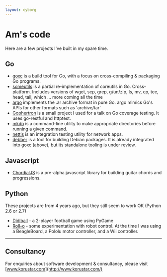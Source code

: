 ```yaml
---
layout: cyborg
---
```



Am's code
=========

Here are a few projects I've built in my spare time.

Go
--

 * [goxc](https://github.com/laher/goxc/) is a build tool for Go, with a focus on cross-compiling & packaging Go programs.
 * [someutils](https://github.com/laher/someutils/) is a partial re-implementation of coreutils in Go. Cross-platform. Includes versions of wget, scp, grep, g/un/zip, ls, mv, cp, tee, head, tail, which ... more coming all the time
 * [argo](https://github.com/laher/argo/) implements the .ar archive format in pure Go. argo mimics Go's APIs for other formats such as 'archive/tar'
 * [Gophertron](https://github.com/laher/gophertron/) is a small project I used for a talk on Go coverage testing. It uses go-restful and httptest.
 * [mkdo](https://github.com/laher/mkdo) is a command-line utility to make appropriate directories before running a given command.
 * [nettis](https://github.com/laher/nettis/) is an integration testing utility for network apps.
 * [debber](https://github.com/debber) is a tool for building Debian packages. It is already integrated into goxc (above), but its standalone tooling is under review.

Javascript
----------

 * [ChordialJS](http://www.laher.net.nz/ChordialJS/) is a pre-alpha javascript library for building guitar chords and progressions.

Python
------

These projects are from 4 years ago, but they still seem to work OK (Python 2.6 or 2.7)

 * [Didiball](https://code.google.com/p/didiball/) - a 2-player football game using PyGame
 * [Roll-o](https://code.google.com/p/roll-o/) - some experimentation with robot control. At the time I was using a BeagleBoard, a Pololu motor controller, and a Wii controller.

----

Consultancy
-----------
For enquiries about software development & consultancy, please visit [www.korustar.com](http://www.korustar.com/)
